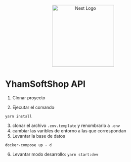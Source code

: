 <p align="center">
  <a href="http://nestjs.com/" target="blank"><img src="https://nestjs.com/img/logo-small.svg" width="200" alt="Nest Logo" /></a>
</p>

# YhamSoftShop API 

1. Clonar proyecto 

2. Ejecutar el comando 
```
yarn install
```
3. clonar el archivo ```.env.template``` y renombrarlo a ```.env```
4. cambiar las varibles de entorno a las que correspondan
5. Levantar la base de datos

```
docker-compose up - d
```
6. Levantar modo desarrollo: ```yarn start:dev```
